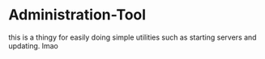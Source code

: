 # Administration-Tool
this is a thingy for easily doing simple utilities such as starting servers and updating. lmao


